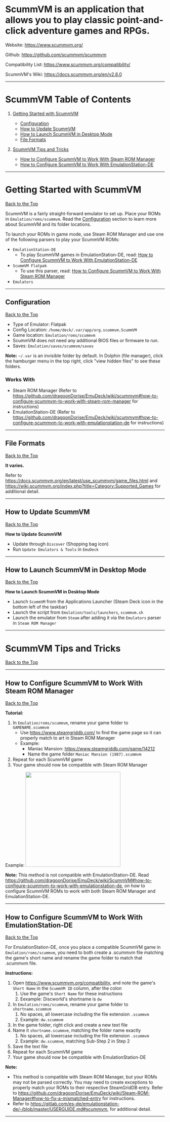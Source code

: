 # ScummVM is an application that allows you to play classic point-and-click adventure games and RPGs.

Website: https://www.scummvm.org/

Github: https://github.com/scummvm/scummvm

Compatibility List: https://www.scummvm.org/compatibility/

ScummVM's Wiki: https://docs.scummvm.org/en/v2.6.0

***

# ScummVM Table of Contents

1. [Getting Started with ScummVM](https://github.com/dragoonDorise/EmuDeck/wiki/scummvm#getting-started-with-scummvm)
      - [Configuration](https://github.com/dragoonDorise/EmuDeck/wiki/scummvm#configuration)
      - [How to Update ScummVM](https://github.com/dragoonDorise/EmuDeck/wiki/scummvm#how-to-update-scummvm)
      - [How to Launch ScummVM in Desktop Mode](https://github.com/dragoonDorise/EmuDeck/wiki/scummvm#how-to-launch-scummvm-in-desktop-mode)
      - [File Formats](https://github.com/dragoonDorise/EmuDeck/wiki/scummvm#file-formats)

2. [ScummVM Tips and Tricks](https://github.com/dragoonDorise/EmuDeck/wiki/scummvm#scummvm-tips-and-tricks)
      - [How to Configure ScummVM to Work With Steam ROM Manager](https://github.com/dragoonDorise/EmuDeck/wiki/scummvm#how-to-configure-scummvm-to-work-with-steam-rom-manager)
      - [How to Configure ScummVM to Work With EmulationStation-DE](https://github.com/dragoonDorise/EmuDeck/wiki/scummvm#how-to-configure-scummvm-to-work-with-emulationstation-de)

***

# Getting Started with ScummVM
[Back to the Top](https://github.com/dragoonDorise/EmuDeck/wiki/scummvm#scummvm-table-of-contents)

ScummVM is a fairly straight-forward emulator to set up. Place your ROMs in `Emulation/roms/scummvm`. Read the [Configuration](#configuration) section to learn more about ScummVM and its folder locations. 

To launch your ROMs in game mode, use Steam ROM Manager and use one of the following parsers to play your ScummVM ROMs:

* `EmulationStation-DE`
  * To play ScummVM games in EmulationStation-DE, read: [How to Configure ScummVM to Work With EmulationStation-DE](https://github.com/dragoonDorise/EmuDeck/wiki/scummvm#how-to-configure-scummvm-to-work-with-emulationstation-de) 
* `ScummVM Flatpak` 
  * To use this parser, read: [How to Configure ScummVM to Work With Steam ROM Manager](https://github.com/dragoonDorise/EmuDeck/wiki/scummvm#how-to-configure-scummvm-to-work-with-steam-rom-manager)
* `Emulators`

***

## Configuration
[Back to the Top](https://github.com/dragoonDorise/EmuDeck/wiki/scummvm#scummvm-table-of-contents)

* Type of Emulator: Flatpak
* Config Location: `/home/deck/.var/app/org.scummvm.ScummVM`
* Game location: `Emulation/roms/scummvm`
* ScummVM does not need any additional BIOS files or firmware to run. 
* Saves: `Emulation/saves/scummvm/saves`

**Note:** `~/.var` is an invisible folder by default. In Dolphin (file manager), click the hamburger menu in the top right, click "view hidden files" to see these folders.

### Works With
* Steam ROM Manager (Refer to https://github.com/dragoonDorise/EmuDeck/wiki/scummvm#how-to-configure-scummvm-to-work-with-steam-rom-manager for instructions)
* EmulationStation-DE (Refer to https://github.com/dragoonDorise/EmuDeck/wiki/scummvm#how-to-configure-scummvm-to-work-with-emulationstation-de for instructions)

***

## File Formats
[Back to the Top](https://github.com/dragoonDorise/EmuDeck/wiki/scummvm#scummvm-table-of-contents)

**It varies.**

Refer to https://docs.scummvm.org/en/latest/use_scummvm/game_files.html and https://wiki.scummvm.org/index.php?title=Category:Supported_Games for additional detail. 

***

## How to Update ScummVM
[Back to the Top](https://github.com/dragoonDorise/EmuDeck/wiki/scummvm#scummvm-table-of-contents)

**How to Update ScummVM**

* Update through `Discover` (Shopping bag icon)
* Run `Update Emulators & Tools` in `EmuDeck`

***

## How to Launch ScummVM in Desktop Mode
[Back to the Top](https://github.com/dragoonDorise/EmuDeck/wiki/scummvm#scummvm-table-of-contents)

**How to Launch ScummVM in Desktop Mode**

* Launch `ScummVM` from the Applications Launcher (Steam Deck icon in the bottom left of the taskbar)
* Launch the script from `Emulation/tools/launchers`, `scummvm.sh`
* Launch the emulator from `Steam` after adding it via the `Emulators` parser in `Steam ROM Manager`



***

# ScummVM Tips and Tricks
[Back to the Top](https://github.com/dragoonDorise/EmuDeck/wiki/scummvm#scummvm-table-of-contents)

***

## How to Configure ScummVM to Work With Steam ROM Manager
[Back to the Top](https://github.com/dragoonDorise/EmuDeck/wiki/scummvm#scummvm-table-of-contents)

**Tutorial:**

1. In `Emulation/roms/scummvm`, rename your game folder to `GAMENAME.scummvm` 
   * Use https://www.steamgriddb.com/ to find the game page so it can properly match to art in Steam ROM Manager
   * Example:
     * Maniac Mansion: https://www.steamgriddb.com/game/14212
     * Name the game folder `Maniac Mansion (1987).scummvm`
2. Repeat for each ScummVM game
3. Your game should now be compatible with Steam ROM Manager

Example: <img src="https://user-images.githubusercontent.com/108900299/214456141-c58df2c4-679f-41e3-ac68-f7c850567f9e.png" height="300">

**Note:** This method is not compatible with EmulationStation-DE. Read https://github.com/dragoonDorise/EmuDeck/wiki/ScummVM#how-to-configure-scummvm-to-work-with-emulationstation-de, on how to configure ScummVM ROMs to work with both Steam ROM Manager and EmulationStation-DE. 

***
 
## How to Configure ScummVM to Work With EmulationStation-DE
[Back to the Top](https://github.com/dragoonDorise/EmuDeck/wiki/scummvm#scummvm-table-of-contents)

For EmulationStation-DE, once you place a compatible ScummVM game in `Emulation/roms/scummvm`, you need to both create a .scummvm file matching the game's short name and rename the game folder to match that .scummvm file. 

**Instructions:**

1. Open https://www.scummvm.org/compatibility, and note the game's `Short Name` in the `ScummVM ID` column, after the colon 
   1. Use the game's `Short Name` for these instructions
   2. Eexample: Discworld's shortname is `dw`
2. In `Emulation/roms/scummvm`, rename your game folder to `shortname.scummvm`
   1. No spaces, all lowercase including the file extension `.scummvm`
   2. Example: `dw.scummvm`
3. In the game folder, right click and create a new text file
4. Name it `shortname.scummvm`, matching the folder name exactly
   1. No spaces, all lowercase including the file extension `.scummvm`
   2. Example: `dw.scummvm`, matching Sub-Step 2 in Step 2
5. Save the text file
6. Repeat for each ScummVM game
7. Your game should now be compatible with EmulationStation-DE

**Note:** 

* This method is compatible with Steam ROM Manager, but your ROMs may not be parsed  correctly. You may need to create exceptions to properly match your ROMs to their respective SteamGridDB entry. Refer to https://github.com/dragoonDorise/EmuDeck/wiki/Steam-ROM-Manager#how-to-fix-a-mismatched-entry for instructions.
* Refer to https://gitlab.com/es-de/emulationstation-de/-/blob/master/USERGUIDE.md#scummvm, for additional detail. 


***